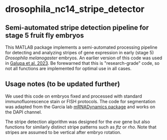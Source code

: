 # drosophila_nc14_stripe_detector
Semi-automated stripe detection pipeline for stage 5 fruit fly embryos
-----
This MATLAB package implements a semi-automated processing pipeline for detecting and analyzing stripes of gene expression in early (stage 5) _Drosophila melanogaster_ embryos. An earlier version of this code was used in [Galupa et al. 2023](https://doi.org/10.1016/j.devcel.2022.12.003). Be forewarned that this is "research-grade" code, so not all functions are implemented for optimal use in all cases.

Usage notes (to be updated further)
-----
We used this code on embryos fixed and processed with standard immunofluorescence stain or FISH protocols. The code for segmentation was adapted from the Garcia lab [mRNADynamics package](https://github.com/GarciaLab/mRNADynamics) and works on the DAPI channel.

The stripe detection algorithm was designed for the _eve_ gene but also functions for similarly distinct stripe patterns such as _ftz_ or _rho_. Note that stripes are assumed to be vertical after embryo rotation.
